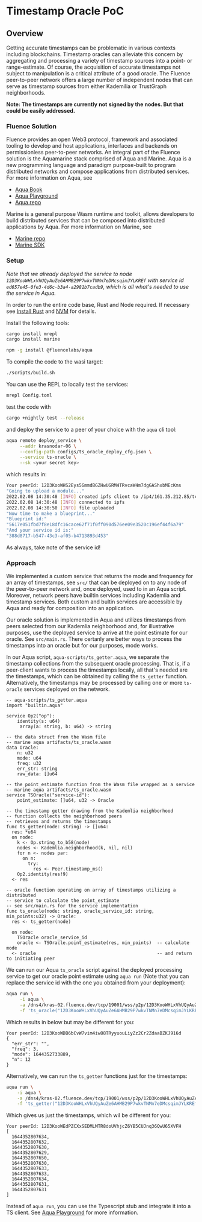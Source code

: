 # Timestamp Oracle PoC

## Overview

Getting accurate timestamps can be problematic in various contexts including blockchains. Timestamp oracles can alleviate this concern by aggregating and processing a variety of timestamp sources into a point- or range-estimate. Of course, the acquisition of accurate timestamps not subject to manipulation is a critical attribute of a good oracle.  The Fluence peer-to-peer network offers a large number of independent nodes that can serve as timestamp sources from either Kademilia or TrustGraph neighborhoods.

**Note: The timestamps are currently** **not** **signed by the nodes. But that could be easily addressed.**

### Fluence Solution

Fluence provides an open Web3 protocol, framework and associated tooling to develop and host applications, interfaces and backends on permissionless peer-to-peer networks. An integral part of the Fluence solution is the Aquamarine stack comprised of Aqua and Marine. Aqua is a new programming language and paradigm purpose-built to program distributed networks and compose applications from distributed services. For more information on Aqua, see

* [Aqua Book](https://app.gitbook.com/@fluence/s/aqua-book/)
* [Aqua Playground](https://github.com/fluencelabs/aqua-playground)
* [Aqua repo](https://github.com/fluencelabs/aqua)


Marine is a general purpose Wasm runtime and toolkit, allows developers to build distributed services that can be composed into distributed applications by Aqua. For more information on Marine, see

* [Marine repo](https://github.com/fluencelabs/marine)
* [Marine SDK](https://github.com/fluencelabs/marine-rs-sdk)

### Setup

*Note that we already deployed the service to node `12D3KooWHLxVhUQyAuZe6AHMB29P7wkvTNMn7eDMcsqimJYLKREf` with service id `ed657e45-0fe3-4d6c-b3a4-a2981b7cadb9`, which is all what's needed to use the service in Aqua.*

In order to run the entire code base, Rust and Node required. If necessary see [Install Rust](https://www.rust-lang.org/tools/install) and [NVM](https://github.com/nvm-sh/nvm) for details.

Install the following tools:

```bash
cargo install mrepl 
cargo install marine

npm -g install @fluencelabs/aqua
```

To compile the code to the wasi target:

```bash
./scripts/build.sh
```

You can use the REPL to locally test the services:

```bash
mrepl Config.toml
```

test the code with

```bash
cargo +nightly test --release
```

and deploy the service to a peer of your choice with the `aqua` cli tool:

```bash
aqua remote deploy_service \
     --addr krasnodar-06 \
     --config-path configs/ts_oracle_deploy_cfg.json \
     --service ts-oracle \
     --sk <your secret key>
```

which results in:

```bash
Your peerId: 12D3KooWHS2Eys5GmmdBGZHwUGRM4TRvcaW4m7dgGAShxbMEcKms
"Going to upload a module..."
2022.02.08 14:30:48 [INFO] created ipfs client to /ip4/161.35.212.85/tcp/5001
2022.02.08 14:30:48 [INFO] connected to ipfs
2022.02.08 14:30:50 [INFO] file uploaded
"Now time to make a blueprint..."
"Blueprint id:"
"5617e051fbd7f8e18dfc16cace62f71f0ff090d576ee09e3520c196ef44f6a79"
"And your service id is:"
"388d8717-b547-43c3-af05-b4713893d453"
```

As always, take note of the service id!

### Approach

We implemented a custom service that returns the mode and frequency for an array of timestamps, see `src/` that can be deployed on to any node of the peer-to-peer network and, once deployed, used to in an Aqua script. Moreover, network peers have builtin services including Kademlia and timestamp services. Both custom and bultin services are accessible by Aqua and ready for composition into an application.

Our oracle solution is implemented in Aqua and utilizes timestamps from peers selected from our Kademlia neighborhood and, for illustrative purposes, use the deployed service to arrive at the point estimate for our oracle. See `src/main.rs`. There certanly are better ways to process the timestamps into an oracle but for our purposes, mode works.

In our Aqua script, `aqua-scripts/ts_getter.aqua`, we separate the timestamp collections from the subsequent oracle processing. That is, if a peer-client wants to process the timestamps locally, all that's needed are the timestamps, which can be obtained by calling the `ts_getter` function. Alternatively, the timestamps may be processed by calling one or more `ts-oracle` services deployed on the network.

```aqua
-- aqua-scripts/ts_getter.aqua
import "builtin.aqua"

service Op2("op"):
    identity(s: u64)
     array(a: string, b: u64) -> string

-- the data struct from the Wasm file
-- marine aqua artifacts/ts_oracle.wasm
data Oracle:
    n: u32
    mode: u64
    freq: u32
    err_str: string
    raw_data: []u64

-- the point_estimate function from the Wasm file wrapped as a service
-- marine aqua artifacts/ts_oracle.wasm
service TSOracle("service-id"):
    point_estimate: []u64, u32 -> Oracle

-- the timestamp getter drawing from the Kademlia neighborhood
-- function collects the neighborhood peers
-- retrieves and returns the timestamps 
func ts_getter(node: string) -> []u64:
  res: *u64
  on node:
    k <- Op.string_to_b58(node)
    nodes <- Kademlia.neighborhood(k, nil, nil)
    for n <- nodes par:
      on n:
        try:
          res <- Peer.timestamp_ms()
    Op2.identity(res!9)
  <- res

-- oracle function operating on array of timestamps utilizing a distributed
-- service to calculate the point_estimate
-- see src/main.rs for the service implementation
func ts_oracle(node: string, oracle_service_id: string, min_points:u32) -> Oracle:
  res <- ts_getter(node)
  
  on node:
    TSOracle oracle_service_id
    oracle <- TSOracle.point_estimate(res, min_points)  -- calculate mode 
  <- oracle                                             -- and return to initiating peer
```

We can run our Aqua `ts_oracle` script against the deployed processing service to get our oracle point estimate using `aqua run` (Note that you can replace the service id with the one you obtained from your deployment):

```bash
aqua run \
     -i aqua \
     -a /dns4/kras-02.fluence.dev/tcp/19001/wss/p2p/12D3KooWHLxVhUQyAuZe6AHMB29P7wkvTNMn7eDMcsqimJYLKREf \
     -f 'ts_oracle("12D3KooWHLxVhUQyAuZe6AHMB29P7wkvTNMn7eDMcsqimJYLKREf", "ed657e45-0fe3-4d6c-b3a4-a2981b7cadb9", 5)'
```

Which results in below but may be different for you:

```text
Your peerId: 12D3KooWDB6bCvW7vim4iw88TRyyuouLiyZz2Cr2ZdaaBZKJ916d
{
  "err_str": "",
  "freq": 3,
  "mode": 1644352733889,
  "n": 12
}
```

Alternatively, we can run the `ts_getter` functions just for the timestamps:

```bash
aqua run \
    -i aqua \
    -a /dns4/kras-02.fluence.dev/tcp/19001/wss/p2p/12D3KooWHLxVhUQyAuZe6AHMB29P7wkvTNMn7eDMcsqimJYLKREf \
    -f 'ts_getter("12D3KooWHLxVhUQyAuZe6AHMB29P7wkvTNMn7eDMcsqimJYLKREf")'
```

Which gives us just the timestamps, which wil be different for you:

```text
Your peerId: 12D3KooWEdPZCXxSEDMLMTR8doUVhjcZ6YB5CUJnq36QwU65XVFH
[
  1644352807634,
  1644352807632,
  1644352807630,
  1644352807629,
  1644352807650,
  1644352807630,
  1644352807633,
  1644352807633,
  1644352807634,
  1644352807631,
  1644352807631
]
```

Instead of `aqua run`, you can use the Typescript stub and integrate it into a TS client. See [Aqua Playground](https://github.com/fluencelabs/aqua-playground) for more information.
